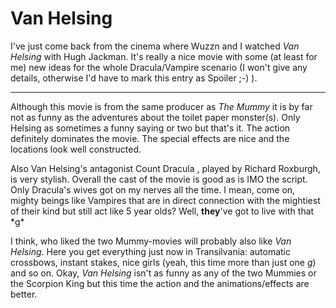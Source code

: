 # Van Helsing

I've just come back from the cinema where Wuzzn and I watched <em>Van Helsing</em> with Hugh Jackman. It's really a nice movie with some (at least for me) new ideas for the whole Dracula/Vampire scenario (I won't give any details, otherwise I'd have to mark this entry as Spoiler ;-) ).

--------------

Although this movie is from the same producer as <em>The Mummy</em> it is by far not as funny as the adventures about the toilet paper monster(s). Only Helsing as sometimes a funny saying or two but that's it. The action definitely dominates the movie. The special effects are nice and the locations look well constructed.

Also Van Helsing's antagonist Count Dracula , played by Richard Roxburgh, is very stylish. Overall the cast of the movie is good as is IMO the script. Only Dracula's wives got on my nerves all the time. I mean, come on, mighty beings like Vampires that are in direct connection with the mightiest of their kind but still act like 5 year olds? Well, <strong>they</strong>'ve got to live with that \*g\*

I think, who liked the two Mummy-movies will probably also like <em>Van Helsing</em>. Here you get everything just now in Transilvania: automatic crossbows, instant stakes, nice girls (yeah, this time more than just one *g*) and so on. Okay, <em>Van Helsing</em> isn't as funny as any of the two Mummies or the Scorpion King but this time the action and the animations/effects are better.
